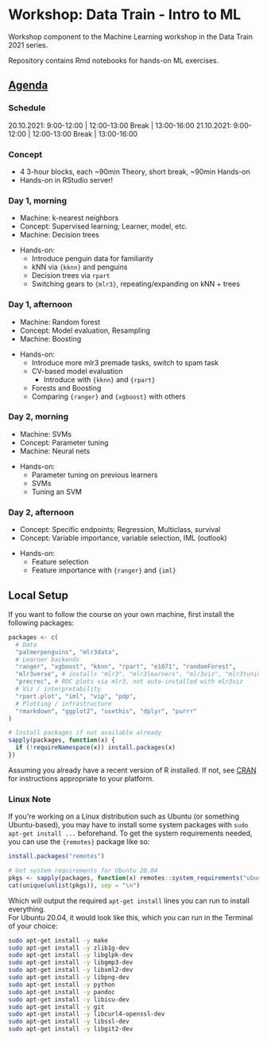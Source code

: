# Workshop: Data Train - Intro to ML

<!-- badges: start -->
<!-- badges: end -->

Workshop component to the Machine Learning workshop in the Data Train
2021 series.

Repository contains Rmd notebooks for hands-on ML exercises.

## [Agenda](https://github.com/bips-hb/lehre_datatrain)

### Schedule

20.10.2021: 9:00-12:00 | 12:00-13:00 Break | 13:00-16:00
21.10.2021: 9:00-12:00 | 12:00-13:00 Break | 13:00-16:00

### Concept

* 4 3-hour blocks, each ~90min Theory, short break, ~90min Hands-on
* Hands-on in RStudio server! 

### Day 1, morning

* Machine: k-nearest neighbors
* Concept: Supervised learning; Learner, model, etc.
* Machine: Decision trees

- Hands-on:
  - Introduce penguin data for familiarity
  - kNN via `{kknn}` and penguins
  - Decision trees via `rpart`
  - Switching gears to `{mlr3}`, repeating/expanding on kNN + trees

### Day 1, afternoon

* Machine: Random forest
* Concept: Model evaluation, Resampling
* Machine: Boosting

- Hands-on:
  - Introduce more mlr3 premade tasks, switch to spam task
  - CV-based model evaluation
    - Introduce with `{kknn}` and `{rpart}`
  - Forests and Boosting
  - Comparing `{ranger}` and `{xgboost}` with others

### Day 2, morning

* Machine: SVMs 
* Concept: Parameter tuning
* Machine: Neural nets

- Hands-on:
  - Parameter tuning on previous learners
  - SVMs
  - Tuning an SVM

### Day 2, afternoon
* Concept: Specific endpoints; Regression, Multiclass, survival
* Concept: Variable importance, variable selection, IML (outlook)

- Hands-on:
  - Feature selection
  - Feature importance with `{ranger}` and `{iml}`

## Local Setup

If you want to follow the course on your own machine, first install the following packages:

```r
packages <- c(
  # Data
  "palmerpenguins", "mlr3data",
  # Learner backends
  "ranger", "xgboost", "kknn", "rpart", "e1071", "randomForest",
  "mlr3verse", # installs "mlr3", "mlr3learners", "mlr3viz", "mlr3tuning" ...
  "precrec", # ROC plots via mlr3, not auto-installed with mlr3viz
  # Viz / interpretability
  "rpart.plot", "iml", "vip", "pdp",
  # Plotting / infrastructure
  "rmarkdown", "ggplot2", "usethis", "dplyr", "purrr"
)

# Install packages if not available already
sapply(packages, function(x) {
  if (!requireNamespace(x)) install.packages(x)
})
```

Assuming you already have a recent version of R installed. If not, see [CRAN](https://cran.r-project.org/)
for instructions appropriate to your platform.

### Linux Note

If you're working on a Linux distribution such as Ubuntu (or something Ubuntu-based),
you may have to install some system packages with `sudo apt-get install ...` beforehand.
To get the system requirements needed, you can use the `{remotes}` package like so:

```r
install.packages("remotes")

# Get system requirements for Ubuntu 20.04
pkgs <- sapply(packages, function(x) remotes::system_requirements("ubuntu-20.04", package = x))
cat(unique(unlist(pkgs)), sep = "\n")
```

Which will output the required `apt-get install` lines you can run to install everything.  
For Ubuntu 20.04, it would look like this, which you can run in the Terminal of your choice:

```sh
sudo apt-get install -y make
sudo apt-get install -y zlib1g-dev
sudo apt-get install -y libglpk-dev
sudo apt-get install -y libgmp3-dev
sudo apt-get install -y libxml2-dev
sudo apt-get install -y libpng-dev
sudo apt-get install -y python
sudo apt-get install -y pandoc
sudo apt-get install -y libicu-dev
sudo apt-get install -y git
sudo apt-get install -y libcurl4-openssl-dev
sudo apt-get install -y libssl-dev
sudo apt-get install -y libgit2-dev
```
